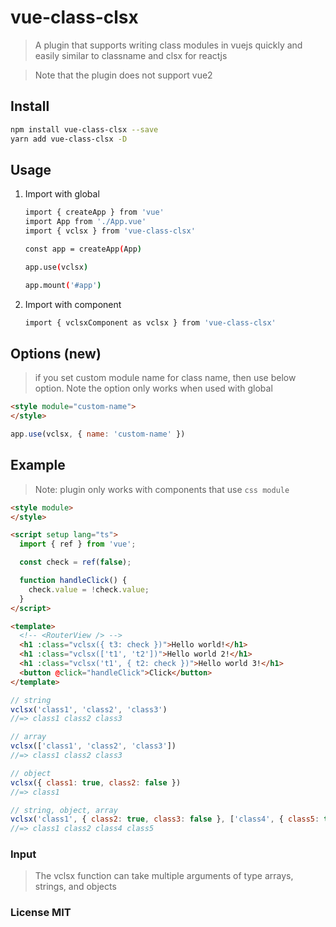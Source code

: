 # vue-class-clsx

> A plugin that supports writing class modules in vuejs quickly and easily similar to classname and clsx for reactjs

> Note that the plugin does not support vue2

## Install

```sh
npm install vue-class-clsx --save
yarn add vue-class-clsx -D
```

## Usage

1. Import with global

   ```sh
   import { createApp } from 'vue'
   import App from './App.vue'
   import { vclsx } from 'vue-class-clsx'

   const app = createApp(App)

   app.use(vclsx)

   app.mount('#app')
   ```

2. Import with component
   ```sh
   import { vclsxComponent as vclsx } from 'vue-class-clsx'
   ```

## Options (new)

> if you set custom module name for class name, then use below option. Note the option only works when used with global

```html
<style module="custom-name">
</style>
```

```js
app.use(vclsx, { name: 'custom-name' })
```


## Example

>Note: plugin only works with components that use `css module`

```html
<style module>
</style>
```

```html
<script setup lang="ts">
  import { ref } from 'vue';

  const check = ref(false);

  function handleClick() {
    check.value = !check.value;
  }
</script>
```

```html
<template>
  <!-- <RouterView /> -->
  <h1 :class="vclsx({ t3: check })">Hello world!</h1>
  <h1 :class="vclsx(['t1', 't2'])">Hello world 2!</h1>
  <h1 :class="vclsx('t1', { t2: check })">Hello world 3!</h1>
  <button @click="handleClick">Click</button>
</template>
```

```javascript
// string
vclsx('class1', 'class2', 'class3')
//=> class1 class2 class3

// array
vclsx(['class1', 'class2', 'class3'])
//=> class1 class2 class3

// object
vclsx({ class1: true, class2: false })
//=> class1 

// string, object, array
vclsx('class1', { class2: true, class3: false }, ['class4', { class5: true }])
//=> class1 class2 class4 class5
```

### Input
> The vclsx function can take multiple arguments of type arrays, strings, and objects

### License MIT
